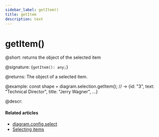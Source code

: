 ```yaml
---
sidebar_label: getItem()
title: getItem
description: text
---
```


# getItem()

@short: returns the object of the selected item

@signature: {`getItem(): any;`}

@returns:
The object of a selected item.

@example:
const shape = diagram.selection.getItem();
// -> {id: "3", text: "Technical Director", title: "Jerry Wagner", …}

@descr:

#### Related articles

- [diagram.config.select](../../../api/diagram/select_property/)
- [Selecting items](../../../guides/manipulating_items/#selecting-items)
